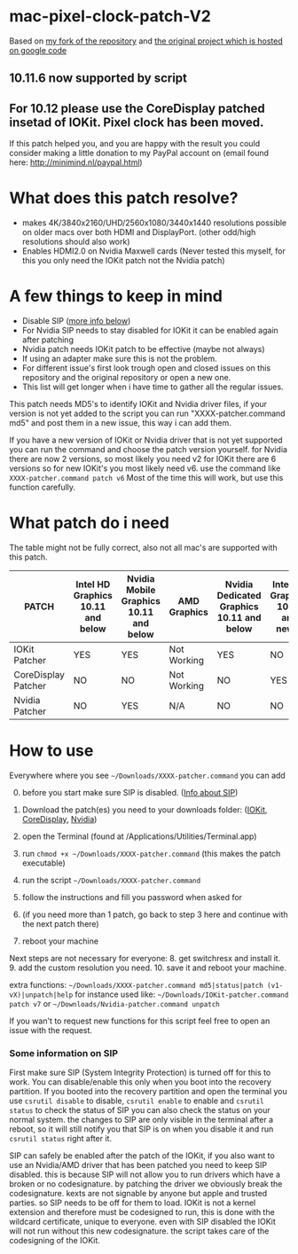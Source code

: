 # mac-pixel-clock-patch-V2

Based on [my fork of the repository](https://github.com/floris497/mac-pixel-clock-patch) and [the original project which is hosted on google code](https://code.google.com/p/mac-pixel-clock-patch/wiki/Documentation)

## 10.11.6 now supported by script

## For 10.12 please use the CoreDisplay patched insetad of IOKit. Pixel clock has been moved.


If this patch helped you, and you are happy with the result you could consider making a little donation to my PayPal account on (email found here: http://minimind.nl/paypal.html)

# What does this patch resolve?

* makes 4K/3840x2160/UHD/2560x1080/3440x1440 resolutions possible on older macs over both HDMI and DisplayPort. (other odd/high resolutions should also work)
* Enables HDMI2.0 on Nvidia Maxwell cards (Never tested this myself, for this you only need the IOKit patch not the Nvidia patch)

# A few things to keep in mind

* Disable SIP ([more info below](#some-information-on-sip))
* For Nvidia SIP needs to stay disabled for IOKit it can be enabled again after patching
* Nvidia patch needs IOKit patch to be effective (maybe not always)
* If using an adapter make sure this is not the problem.
* For different issue's first look trough open and closed issues on this repository and the original repository or open a new one.
* This list will get longer when i have time to gather all the regular issues.

This patch needs MD5's to identify IOKit and Nvidia driver files, if your version is not yet added to the script you can run "XXXX-patcher.command md5" and post them in a new issue, this way i can add them.

If you have a new version of IOKit or Nvidia driver that is not yet supported you can run the command and choose the patch version yourself. for Nvidia there are now 2 versions, so most likely you need v2 for IOKit there are 6 versions so for new IOKit's you most likely need v6. use the command like ```XXXX-patcher.command patch v6``` Most of the time this will work, but use this function carefully.

What patch do i need
=
The table might not be fully correct, also not all mac's are supported with this patch.

| PATCH               | Intel HD Graphics 10.11 and below | Nvidia Mobile Graphics 10.11 and below | AMD Graphics | Nvidia Dedicated Graphics 10.11 and below | Intel HD Graphics 10.12 and newer | Nvidia Mobile Graphics 10.12 and newer | Nvidia Dedicated Graphics 10.12 and newer |
|---------------------|-----------------------------------|----------------------------------------|--------------|-------------------------------------------|-----------------------------------|----------------------------------------|-------------------------------------------|
| IOKit Patcher       | YES                               | YES                                    | Not Working  | YES                                       | NO                                | NO                                     | NO                                        |
| CoreDisplay Patcher | NO                                | NO                                     | Not Working  | NO                                        | YES                               | YES                                    | YES                                       |
| Nvidia Patcher      | NO                                | YES                                    | N/A          | NO                                        | NO                                | YES                                    | NO                                        |


How to use
=

Everywhere where you see `~/Downloads/XXXX-patcher.command` you can add

0. before you start make sure SIP is disabled. ([Info about SIP](#some-information-on-sip))

1. Download the patch(es) you need to your downloads folder: ([IOKit](./blob/master/IOKit-patcher.command), [CoreDisplay](./blob/master/CoreDisplay-patcher.command), [Nvidia](./blob/master/Nvidia-patcher.command))
2. open the Terminal (found at /Applications/Utilities/Terminal.app)
3. run `chmod +x ~/Downloads/XXXX-patcher.command` (this makes the patch executable)
4. run the script `~/Downloads/XXXX-patcher.command`
5. follow the instructions and fill you password when asked for
6. (if you need more than 1 patch, go back to step 3 here and continue with the next patch there)
7. reboot your machine

Next steps are not necessary for everyone:
8. get switchresx and install it.
9. add the custom resolution you need.
10. save it and reboot your machine.

extra functions: ```~/Downloads/XXXX-patcher.command md5|status|patch (v1-vX)|unpatch|help``` for instance used like: ```~/Downloads/IOKit-patcher.command patch v7``` or ```~/Downloads/Nvidia-patcher.command unpatch```

If you wan't to request new functions for this script feel free to open an issue with the request.

### Some information on SIP

First make sure SIP (System Integrity Protection) is turned off for this to work.
You can disable/enable this only when you boot into the recovery partition.
If you booted into the recovery partition and open the terminal you use ```csrutil disable``` to disable, ```csrutil enable``` to enable and ```csrutil status``` to check the status of SIP you can also check the status on your normal system.
the changes to SIP are only visible in the terminal after a reboot, so it will still notify you that SIP is on when you disable it and run ```csrutil status``` right after it.

SIP can safely be enabled after the patch of the IOKit, if you also want to use an Nvidia/AMD driver that has been patched you need to keep SIP disabled. this is because SIP will not allow you to run drivers which have a broken or no codesignature. by patching the driver we obviously break the codesignature.
kexts are not signable by anyone but apple and trusted parties. so SIP needs to be off for them to load.
IOKit is not a kernel extension and therefore must be codesigned to run, this is done with the wildcard certificate, unique to everyone. even with SIP disabled the IOKit will not run without this new codesignature. the script takes care of the codesigning of the IOKit.

